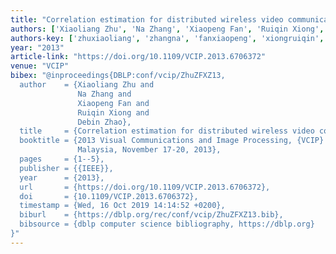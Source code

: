 ```yaml
---
title: "Correlation estimation for distributed wireless video communication"
authors: ['Xiaoliang Zhu', 'Na Zhang', 'Xiaopeng Fan', 'Ruiqin Xiong', 'Debin Zhao']
authors-key: ['zhuxiaoliang', 'zhangna', 'fanxiaopeng', 'xiongruiqin', 'zhaodebin']
year: "2013"
article-link: "https://doi.org/10.1109/VCIP.2013.6706372"
venue: "VCIP"
bibex: "@inproceedings{DBLP:conf/vcip/ZhuZFXZ13,
  author    = {Xiaoliang Zhu and
               Na Zhang and
               Xiaopeng Fan and
               Ruiqin Xiong and
               Debin Zhao},
  title     = {Correlation estimation for distributed wireless video communication},
  booktitle = {2013 Visual Communications and Image Processing, {VCIP} 2013, Kuching,
               Malaysia, November 17-20, 2013},
  pages     = {1--5},
  publisher = {{IEEE}},
  year      = {2013},
  url       = {https://doi.org/10.1109/VCIP.2013.6706372},
  doi       = {10.1109/VCIP.2013.6706372},
  timestamp = {Wed, 16 Oct 2019 14:14:52 +0200},
  biburl    = {https://dblp.org/rec/conf/vcip/ZhuZFXZ13.bib},
  bibsource = {dblp computer science bibliography, https://dblp.org}
}"
---
```

